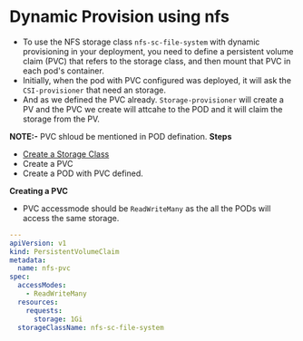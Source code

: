 # Dynamic Provision using nfs
- To use the NFS storage class `nfs-sc-file-system` with dynamic provisioning in your deployment, you need to define a persistent volume claim (PVC) that refers to the storage class, and then mount that PVC in each pod's container. 
- Initially, when the pod with PVC configured was deployed, it will ask the `CSI-provisioner` that need an storage. 
- And as we defined the PVC already. `Storage-provisioner` will create a PV and the PVC we create will attcahe to the POD and it will claim the storage from the PV.

**NOTE:-** PVC shloud be mentioned in POD defination.
**Steps**
- [Create a Storage Class](https://github.com/RaghavaYerubandi/Deploy_Kubeadm/blob/main/Storage/nfs_storage.md#install-nfs-using-helm)
- Create a PVC
- Create a POD with PVC defined.

**Creating a PVC**
- PVC accessmode should be `ReadWriteMany` as the all the PODs will access the same storage.

~~~yaml
---
apiVersion: v1
kind: PersistentVolumeClaim
metadata:
  name: nfs-pvc
spec:
  accessModes:
    - ReadWriteMany
  resources:
    requests:
      storage: 1Gi
  storageClassName: nfs-sc-file-system
~~~

